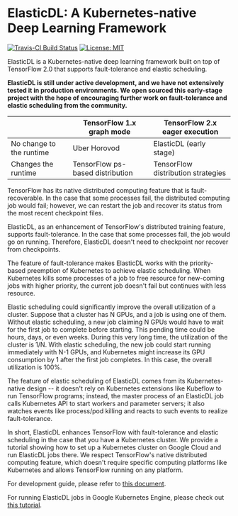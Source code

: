 # ElasticDL: A Kubernetes-native Deep Learning Framework

[![Travis-CI Build Status](https://travis-ci.org/sql-machine-learning/elasticdl.svg?branch=develop)](https://travis-ci.org/sql-machine-learning/elasticdl)
[![License: MIT](https://img.shields.io/badge/License-MIT-blue.svg)](https://opensource.org/licenses/MIT)

ElasticDL is a Kubernetes-native deep learning framework built on top of TensorFlow 2.0 that supports fault-tolerance and elastic scheduling.

**ElasticDL is still under active development, and we have not extensively tested it in production environments. We open sourced this early-stage project with the hope of encouraging further work on fault-tolerance and elastic scheduling from the community.**

|                          | TensorFlow 1.x graph mode | TensorFlow 2.x eager execution |
|--------------------------|---------------------------|--------------------------------|
| No change to the runtime | Uber Horovod              | ElasticDL (early stage)        |
| Changes the runtime      | TensorFlow ps-based distribution | TensorFlow distribution strategies |

TensorFlow has its native distributed computing feature that is fault-recoverable. In the case that some processes fail, the distributed computing job would fail; however, we can restart the job and recover its status from the most recent checkpoint files.

ElasticDL, as an enhancement of TensorFlow's distributed training feature, supports fault-tolerance. In the case that some processes fail, the job would go on running. Therefore, ElasticDL doesn't need to checkpoint nor recover from checkpoints.

The feature of fault-tolerance makes ElasticDL works with the priority-based preemption of Kubernetes to achieve elastic scheduling.  When Kubernetes kills some processes of a job to free resource for new-coming jobs with higher priority, the current job doesn't fail but continues with less resource.

Elastic scheduling could significantly improve the overall utilization of a cluster. Suppose that a cluster has N GPUs, and a job is using one of them. Without elastic scheduling, a new job claiming N GPUs would have to wait for the first job to complete before starting. This pending time could be hours, days, or even weeks. During this very long time, the utilization of the cluster is 1/N. With elastic scheduling, the new job could start running immediately with N-1 GPUs, and Kubernetes might increase its GPU consumption by 1 after the first job completes.  In this case, the overall utilization is 100%.

The feature of elastic scheduling of ElasticDL comes from its Kubernetes-native design -- it doesn't rely on Kubernetes extensions like Kubeflow to run TensorFlow programs; instead, the master process of an ElasticDL job calls Kubernetes API to start workers and parameter servers; it also watches events like process/pod killing and reacts to such events to realize fault-tolerance.

In short, ElasticDL enhances TensorFlow with fault-tolerance and elastic scheduling in the case that you have a Kubernetes cluster. We provide a tutorial showing how to set up a Kubernetes cluster on Google Cloud and run ElasticDL jobs there.  We respect TensorFlow's native distributed computing feature, which doesn't require specific computing platforms like Kubernetes and allows TensorFlow running on any platform.

For development guide, please refer to [this document](elasticdl/README.md).

For running ElasticDL jobs in Google Kubernetes Engine, please check out [this tutorial](doc/tutorials/elasticdl_cloud.md).
